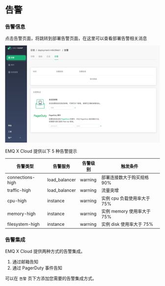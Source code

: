 # 告警

### 告警信息

点击告警页面，将跳转到部署告警页面，在这里可以查看部署告警相关消息

![告警](_assets/alerts.png)

EMQ X Cloud 提供以下 5 种告警提示

| 告警类型              | 告警服务          | 告警级别  | 触发条件                                |
| ------------------- | ---------------- | -------- | ------------------------------------- |
| connections-high    | load_balancer    | warning  | 部署连接数大于购买规格 90%             |
| traffic-high        | load_balancer    | warning  | 流量突增                                |
| cpu-high            | instance         | warning  | 实例 cpu 负载使用率大于 75%               |
| memory-high         | instance         | warning  | 实例 memory 使用率大于 75%               |
| filesystem-high     | instance         | warning  | 实例 disk 使用率大于 75%                 |

### 告警集成

EMQ X Cloud 提供两种方式的告警集成。

1. 通过邮箱告知
2. 通过 PagerDuty 事件告知

可以在 `告警` 页下方添加您需要的告警集成方式。
